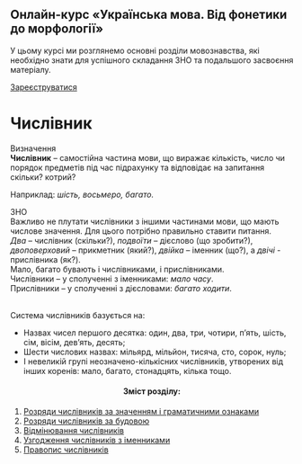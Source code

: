 <div class="banner">
  <h2 class="course">Онлайн-курс «Українська мова. Від фонетики до морфології»</h2>
  <p class="course-description">
     У цьому курсі ми розглянемо основні розділи мовознавства, які необхідно знати для успішного складання ЗНО та подальшого засвоєння матеріалу.<br>
  </p>
    <div class="button-wrapper">
        <a class="registration-button" target="_blank" href="http://bit.ly/2zuYUGS">Зареєструватися</a>
    </div>   
</div>

# Числівник

<div class="eoz-wrap">
<span class="eoz">Визначення</span>
<div class="eoz-text">
<strong>Числiвник</strong> – самостiйна частина мови, що виражає кiлькiсть, число чи порядок предметiв пiд час пiдрахунку та вiдповiдає на запитання <span class="p1">скiльки?</span> <span class="p1">котрий?</span>
</div>
</div>



<span class="p1">Наприклад</span>: <i>шiсть, восьмеро, багато.</i>

<div class="add-wrap">
<span class="add">ЗНО</span>
<div class="add-text">
Важливо не плутати числiвники з iншими частинами мови, що мають числове значення. Для цього потрiбно правильно ставити питання.<br>
<i>Два</i> – числiвник (<span class="p1">скiльки?</span>), <i>подвоїти</i> – дiєслово (<span class="p1">що зробити?</span>), <i>двоповерховий</i> – прикметник (<span class="p1">який?</span>), <i>двiйка</i> – iменник (<span class="p1">що?</span>), а <i>двiчi</i> - прислiвникa (<span class="p1">як?</span>).<br>
Мало, багато бувають i числiвниками, i прислiвниками.<br>
Числiвники – у сполученнi з iменниками: <i>мало часу</i>.<br>
Прислiвники – у сполученнi з дiєсловами: <i>багато ходити</i>.
</div>
<br>

<span class="p1">Система числiвникiв базується на:</span>

<ul>
<li>Назвах чисел першого десятка: один, два, три, чотири, п’ять, шiсть, сiм, вiсiм, дев’ять, десять;</li>
<li> Шести числових назвах: мiльярд, мiльйон, тисяча, сто, сорок, нуль;</li>
<li> I невеликiй групi неозначено-кiлькiсних числiвникiв, утворених вiд iнших коренiв: мало, багато, стонадцять, кiлька тощо.</li></ul>

<center><h4>Зміст розділу:</h4></center>

1.	[Розряди числiвникiв за значенням i граматичними ознаками](rozryzdi_chislivnikiv_za_znachennyam.md)
2.	[Розряди числiвникiв за будовою](rozryadi_chislivnikiv_za_budovoyu.md) 
3.	[Вiдмiнювання числiвникiв](vidminuvannya_kilkisnih_chislivnikiv.md)
4.	[Узгодження числiвникiв з iменниками](uzgodzennya_chislivnikiv_z_imennikami.md)
5.	[Правопис числiвникiв](pravopis_chislivnikiv.md)

